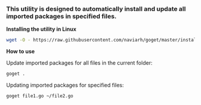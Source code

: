 
### This utility is designed to automatically install and update all imported packages in specified files.



**Installing the utility in Linux**


```sh
wget -O - https://raw.githubusercontent.com/naviarh/goget/master/install.sh | bash
```



**How to use**


Update imported packages for all files in the current folder:

```sh
goget .
```

Updating imported packages for specified files:

```sh
goget file1.go ~/file2.go
```
 

